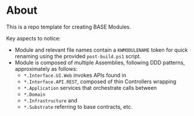 # About #

This is a repo template for creating BASE Modules.

Key aspects to notice:

* Module and relevant file names contain a `KWMODULENAME` token for quick renaming using the provided `post-build.ps1` script.
* Module is composed of multiple Assemblies, following DDD patterns, approximately as follows:
  * `*.Interface.UI.Web` invokes APIs found in
  * `*.Interface.API.REST`, composed of thin Controllers wrapping
  * `*.Application` services that orchestrate calls between
  * `*.Domain`
  * `*.Infrastructure` and
  * `*.Substrate` referring to base contracts, etc.
 

